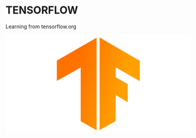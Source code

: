 # TENSORFLOW


Learning from tensorflow.org

![Tensorflow LOGO](https://github.com/Sagarsharma4244/TENSORFLOW/blob/master/Tensorflow%20LOGO.png "@sagarsharma4244")
